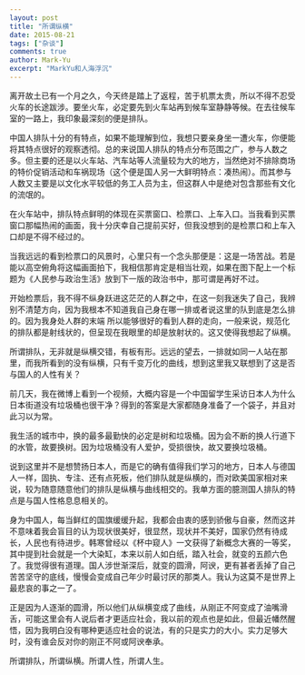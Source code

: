 ```yaml
---
layout: post
title: "所谓纵横"
date: 2015-08-21
tags: ["杂谈"]
comments: true
author: Mark-Yu
excerpt: "MarkYu和人海浮沉"
---
```


离开故土已有一个月之久，今天终是踏上了返程，苦于机票太贵，所以不得不忍受火车的长途跋涉。要坐火车，必定要先到火车站再到候车室静静等候。在去往候车室的一路上，我印象最深刻的便是排队。

中国人排队十分的有特点，如果不能理解到位，我想只要亲身坐一遭火车，你便能将其特点很好的观察透彻。总的来说国人排队的特点分布范围之广，参与人数之多。但主要的还是以火车站、汽车站等人流量较为大的地方，当然绝对不排除商场的特价促销活动和车祸现场（这个便是国人另一大鲜明特点：凑热闹）。而其参与人数又主要是以文化水平较低的务工人员为主，但这群人中是绝对包含那些有文化的流氓的。

在火车站中，排队特点鲜明的体现在买票窗口、检票口、上车入口。当我看到买票窗口那幅热闹的画面，我十分庆幸自己提前买好，但我没想到的是检票口和上车入口却是不得不经过的。

当我远远的看到检票口的风景时，心里只有一个念头那便是：这是一场苦战。若是能以高空俯角将这幅画面拍下，我相信那肯定是相当壮观，如果在图下配上一个标题为《人民参与政治生活》放到下一版的政治书中，那可谓是再好不过。

开始检票后，我不得不纵身跃进这茫茫的人群之中，在这一刻我迷失了自己，我辨别不清楚方向，因为我根本不知道我自己身在哪一排或者说这里的队到底是怎么排的。因为我身处人群的末端 所以能够很好的看到人群的走向，一般来说，规范化的排队都是射线状的，但呈现在我眼里的却是放射状的。这又使得我想起了纵横。

所谓排队，无非就是纵横交错，有板有形。远远的望去，一排就如同一人站在那里，而我所看到的没有纵横，只有千变万化的曲线，想到这里我又联想到了这是否与国人的人性有关？

前几天，我在微博上看到一个视频，大概内容是一个中国留学生采访日本人为什么日本街道没有垃圾桶也很干净？得到的答案是大家都随身准备了一个袋子，并且对此习以为常。

我生活的城市中，换的最多最勤快的必定是树和垃圾桶。因为会不断的换人行道下的水管，故要换树。因为垃圾桶没有人爱护，受损很快，故又要换垃圾桶。

说到这里并不是想赞扬日本人，而是它的确有值得我们学习的地方，日本人与德国人一样，固执、专注、还有点死板，他们排队就是纵横的，而对欧美国家相对来说，较为随意随意他们的排队是纵横与曲线相交的。我单方面的臆测国人排队的特点是与国人性格息息相关的。

身为中国人，每当鲜红的国旗缓缓升起，我都会由衷的感到骄傲与自豪，然而这并不意味着我会盲目的认为现状很美好，很显然，现状并不美好，国家仍然有待成长，人民也有待进步。韩寒曾经以《杯中窥人》一文获得了新概念大赛的一等奖，其中提到社会就是一个大染缸，本来以前人如白纸，踏入社会，就变的五颜六色了。我觉得很有道理。国人涉世渐深后，就变的圆滑，阿谀，更有甚者丢掉了自己苦苦坚守的底线，慢慢会变成自己年少时最讨厌的那类人。我认为这莫不是世界上最悲哀的事之一了。

正是因为人逐渐的圆滑，所以他们从纵横变成了曲线，从刚正不阿变成了油嘴滑舌，可能这里会有人说后者才更适应社会，我以前的观点也是如此，但最近幡然醒悟，因为我明白没有哪种更适应社会的说法，有的只是实力的大小。实力足够大时，没有谁会反对你的刚正不阿或阿谀奉承。

所谓排队，所谓纵横。所谓人性，所谓人生。